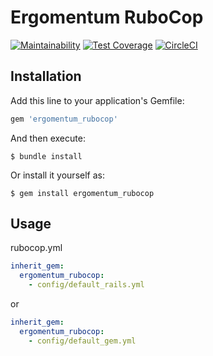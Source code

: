 # Ergomentum RuboCop
[![Maintainability](https://api.codeclimate.com/v1/badges/29fa6b6665e58849d754/maintainability)](https://codeclimate.com/repos/60816477fe03790162008833/maintainability)
[![Test Coverage](https://api.codeclimate.com/v1/badges/29fa6b6665e58849d754/test_coverage)](https://codeclimate.com/repos/60816477fe03790162008833/test_coverage)
[![CircleCI](https://circleci.com/gh/ergomentum/ergomentum_rubocop.svg?style=shield&circle-token=e4c23ae32e276c21b9d2846424a9cb62aa7adab9)](
https://circleci.com/gh/ergomentum/ergomentum_rubocop)


## Installation

Add this line to your application's Gemfile:

```ruby
gem 'ergomentum_rubocop'
```

And then execute:

    $ bundle install

Or install it yourself as:

    $ gem install ergomentum_rubocop

## Usage

rubocop.yml
```yml
inherit_gem:
  ergomentum_rubocop:
    - config/default_rails.yml
```

or

```yml
inherit_gem:
  ergomentum_rubocop:
    - config/default_gem.yml
```

